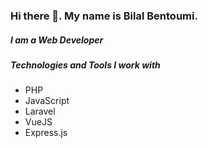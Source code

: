 ### Hi there 👋. My name is Bilal Bentoumi. 
##### I am a Web Developer

##### Technologies and Tools I work with
- PHP
- JavaScript
- Laravel
- VueJS
- Express.js
